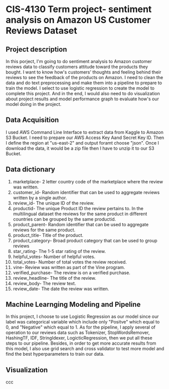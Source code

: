 # CIS-4130 Term project- sentiment analysis on Amazon US Customer Reviews Dataset
## Project description


In this porject, I'm going to do sentiment analysis to Amazon customer reviews data to classify customers attitude toward the products they bought. I want to know how's customers' thoughts and feeling behind their reviews to see the feedback of the products on Amazon. I need to clean the data and do text preprocessing and make them into a pipeline to prepare to train the model. I select to use logistic regression to create the model to complete this project. And in the end, I would also need to do visualization about project results and model performance graph to evaluate how's our model doing in the project. 

## Data Acquisition

I used AWS Command Line Interface to extract data from Kaggle to Amazon S3 Bucket. I need to prepare our AWS Access Key Aand Secret Key ID. Then I define the region at "us-east-2" and output foramt choose "json". Once I download the data, it would be a zip file then I have to unzip it to our S3 Bucket.


## Data dictionary

1. marketplace- 2 letter country code of the marketplace where the review was written.
2. customer_id- Random identifier that can be used to aggregate reviews written by a single author.
3. review_id- The unique ID of the review.
4. productid- The unique Product ID the review pertains to. In the multilingual dataset the reviews for the same product in different countries can be grouped by the same productid.
5. product_parent- Random identifier that can be used to aggregate reviews for the same product.
6. product_title- Title of the product.
7. product_category- Broad product category that can be used to group reviews
8. star_rating- The 1-5 star rating of the review.
9. helpful_votes- Number of helpful votes.
10. total_votes- Number of total votes the review received.
11. vine- Review was written as part of the Vine program.
12. verified_purchase- The review is on a verified purchase.
13. review_headline- The title of the review.
14. review_body- The review text.
15. review_date- The date the review was written.

## Machine Learnging Modeling and Pipeline

In this project, I choose to use Logistic Regression as our model since our label was categorical variable which include only "Positve" which equal to 0, and "Negative" which equal to 1. As for the pipeline, I apply several of operation to our reviews data such as Tokenizer, StopWordsRemover, HashingTF, IDF, StringIdexer, LogicticRegression, then we put all these steps to our pipeline. Besides, in order to get more accurate results from this model, I also use grid search and cross validator to test more model and find the best hyperparameters to train our data.

## Visualization

ccc

